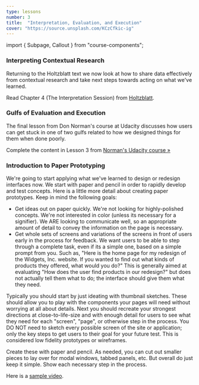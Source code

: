```yaml
---
type: lessons
number: 3
title:  "Interpretation, Evaluation, and Execution"
cover: "https://source.unsplash.com/KCzCfkic-ig"
---
```

import { Subpage, Callout } from "course-components";

<Subpage slug="interpreting">

### Interpreting Contextual Research

Returning to the Holtzblatt text we now look at how to share data effectively from contextual research and take next steps towards acting on what we've learned.

<Callout lead={true} color="alternate">

Read Chapter 4 (The Interpretation Session) from [Holtzblatt][holtz].

</Callout>

</Subpage>
<Subpage slug="gulfs-of-evaluation-and-execution">

### Gulfs of Evaluation and Execution

The final lesson from Don Norman's course at Udacity discusses how users can get stuck in one of two gulfs related to how we designed things for them when done poorly.

<Callout lead={true} color="alternate">

Complete the content in Lesson 3 from [Norman's Udacity course »][norman]

</Callout>

</Subpage>
<Subpage slug="introduction-to-paper-prototyping">

### Introduction to Paper Prototyping

We're going to start applying what we've learned to design or redesign interfaces now. We start with paper and pencil in order to rapidly develop and test concepts. Here is a little more detail about creating paper prototypes. Keep in mind the following goals:

* Get ideas out on paper quickly. We're not looking for highly-polished concepts. We're not interested in color (unless its necessary for a signifier). We ARE looking to communicate well, so an appropriate amount of detail to convey the information on the page is necessary.
* Get whole sets of screens and variations of the screens in front of users early in the process for feedback. We want users to be able to step through a complete task, even if its a simple one, based on a simple prompt from you. Such as, "Here is the home page for my redesign of the Widgets, Inc. website. If you wanted to find out what kinds of products they offered, what would you do?" This is generally aimed at evaluating "How does the user find products in our redesign?" but does not actually tell them what to do; the interface should give them what they need.

Typically you should start by just ideating with thumbnail sketches. These should allow you to play with the components your pages will need without worrying at all about details. Next you should recreate your strongest directions at close-to-life-size and with enough detail for users to see what they need for each "screen", "page", or otherwise step in the process. You DO NOT need to sketch every possible screen of the site or application; only the key steps to get users to their goal for your future test. This is considered low fidelity prototypes or wireframes.

Create these with paper and pencil. As needed, you can cut out smaller pieces to lay over for modal windows, tabbed panels, etc. But overall do just keep it simple. Show each necessary step in the process.

Here is a [sample video](https://youtu.be/pL81u49icRI).

</Subpage>

[holtz]: https://learning.oreilly.com/library/view/contextual-design-2nd/9780128011362/
[norman]: https://www.udacity.com/course/design101
